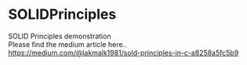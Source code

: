 # SOLIDPrinciples
SOLID Principles demonstration  
Please find the medium article here..
https://medium.com/@lakmalk1981/sold-principles-in-c-a8258a5fc5b9
